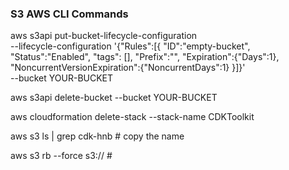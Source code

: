 ### S3 AWS CLI Commands

aws s3api put-bucket-lifecycle-configuration \
 --lifecycle-configuration '{"Rules":[{
"ID":"empty-bucket",
"Status":"Enabled",
"tags": [],
"Prefix":"",
"Expiration":{"Days":1},
"NoncurrentVersionExpiration":{"NoncurrentDays":1}
}]}' \
 --bucket YOUR-BUCKET

aws s3api delete-bucket --bucket YOUR-BUCKET

aws cloudformation delete-stack --stack-name CDKToolkit

aws s3 ls | grep cdk-hnb # copy the name

aws s3 rb --force s3://<name> # <replace the name here>
